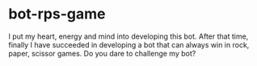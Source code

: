 # bot-rps-game
I put my heart, energy and mind into developing this bot. After that time, finally I have succeeded in developing a bot that can always win in rock, paper, scissor games. Do you dare to challenge my bot? 
